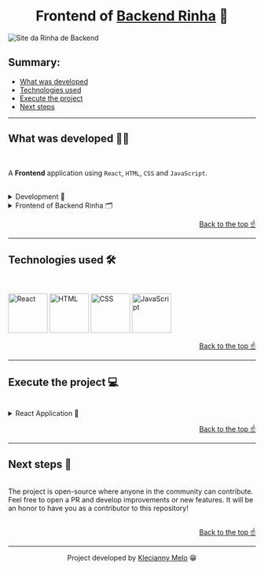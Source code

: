 <h1 id="top" align="center">Frontend of <a href="https://github.com/zanfranceschi/rinha-de-backend-2023-q3" target="_blank" rel="noopener noreferrer">Backend Rinha</a> 🐓</h1>

![Site da Rinha de Backend](https://github.com/Kecbm/rinhadebackend/blob/master/src/assets/Site%20da%20rinha.gif)

<h2>Summary:</h2>

- [What was developed](#summary)
- [Technologies used](#tech)
- [Execute the project](#execute)
- [Next steps](#nextSteps)

---

<h2 id="summary">What was developed 👩‍💻</h2>

<br>

A **Frontend** application using `React`, `HTML`, `CSS` and `JavaScript`.

<br>

<details><summary>Development 🎯</summary>
<p>
I had the honor of developing the website for the exceptional Rinha de Backend, a historic milestone in the Twitter Dev Bubble and other locations on the world wide web.
</p>
</details>

<details><summary>Frontend of Backend Rinha 🗂</summary>
<p>
<a href="https://rinhadebackend.vercel.app/" target="_blank" rel="noopener noreferrer">In application</a> you have access to all the information in the repository <a href="https://github.com/zanfranceschi/rinha-de-backend-2023-q3" target="_blank" rel="noopener noreferrer">Backend Rinha</a> of <a href="https://github.com/zanfranceschi" target="_blank" rel="noopener noreferrer">Francisco Zanfranceschi</a>. On the website you can access the list of participants, the top 10, the winner, the language ranking and the repository forks.
</p>
</details>

<p align="right"><a href="#top">Back to the top ☝</a></p>

---

<h2 id="tech">Technologies used 🛠</h2>

<br>

<img title="React" alt="React" height="80" width="80" src="https://cdn.jsdelivr.net/gh/devicons/devicon/icons/react/react-original.svg" /> <img title="HTML" alt="HTML" height="80" width="80" src="https://cdn.jsdelivr.net/gh/devicons/devicon/icons/html5/html5-original.svg" /> <img title="CSS" alt="CSS" height="80" width="80" src="https://cdn.jsdelivr.net/gh/devicons/devicon/icons/css3/css3-original.svg" /> <img title="JavaScript" alt="JavaScript" height="80" width="80" src="https://cdn.jsdelivr.net/gh/devicons/devicon/icons/javascript/javascript-original.svg" />
          

<p align="right"><a href="#top">Back to the top ☝</a></p>

---

<h2 id="execute">Execute the project 💻</h2>

<br>

<details><summary>React Application 🎉</summary>
<p>
To install the dependencies and start the React application, run the commands in the following order:

```bash
  cd rinhadebackend
```

```bash
  cd src
```

```bash
  npm install
```

```bash
  npm start
```

</p>
</details>

<p align="right"><a href="#top">Back to the top ☝</a></p>

---

<h2 id="nextSteps">Next steps 🚀</h2>

<br>
The project is open-source where anyone in the community can contribute. Feel free to open a PR and develop improvements or new features. It will be an honor to have you as a contributor to this repository!
<br>
<br>

<p align="right"><a href="#top">Back to the top ☝</a></p>

---

<p align="center">Project developed by <a href="https://www.linkedin.com/in/kecbm/" target="_blank" rel="noopener noreferrer">Klecianny Melo</a> 😁</p>
